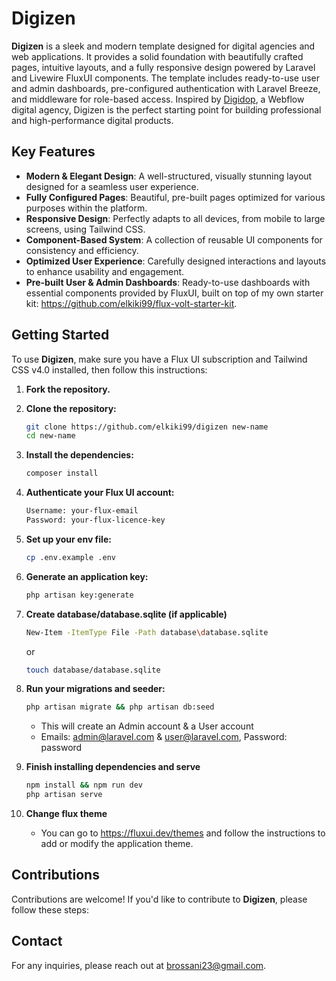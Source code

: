 # Digizen

**Digizen** is a sleek and modern template designed for digital agencies and web applications. It provides a solid foundation with beautifully crafted pages, intuitive layouts, and a fully responsive design powered by Laravel and Livewire FluxUI components. The template includes ready-to-use user and admin dashboards, pre-configured authentication with Laravel Breeze, and middleware for role-based access. Inspired by [Digidop](https://www.digidop.com/), a Webflow digital agency, Digizen is the perfect starting point for building professional and high-performance digital products.




## Key Features

- **Modern & Elegant Design**: A well-structured, visually stunning layout designed for a seamless user experience.
- **Fully Configured Pages**: Beautiful, pre-built pages optimized for various purposes within the platform.
- **Responsive Design**: Perfectly adapts to all devices, from mobile to large screens, using Tailwind CSS.
- **Component-Based System**: A collection of reusable UI components for consistency and efficiency.
- **Optimized User Experience**: Carefully designed interactions and layouts to enhance usability and engagement.
- **Pre-built User & Admin Dashboards**: Ready-to-use dashboards with essential components provided by FluxUI, built on top of my own starter kit: https://github.com/elkiki99/flux-volt-starter-kit.

## Getting Started

To use **Digizen**, make sure you have a Flux UI subscription and Tailwind CSS v4.0 installed, then follow this instructions:

1. **Fork the repository.**

2. **Clone the repository:**

    ```bash
    git clone https://github.com/elkiki99/digizen new-name
    cd new-name
    ```

3. **Install the dependencies:**

    ```bash
    composer install
    ```
        
4. **Authenticate your Flux UI account:**
      
    ```bash
    Username: your-flux-email
    Password: your-flux-licence-key
    ```
    
5. **Set up your env file:**
   
    ```bash
    cp .env.example .env
    ```

6. **Generate an application key:**

     ```bash
    php artisan key:generate
     ```

7. **Create database/database.sqlite (if applicable)**

     ```bash
    New-Item -ItemType File -Path database\database.sqlite
     ```
    or
     ```bash
    touch database/database.sqlite
     ```
    
8. **Run your migrations and seeder:**

    ```bash
    php artisan migrate && php artisan db:seed
    ```
    
    - This will create an Admin account & a User account
    - Emails: admin@laravel.com & user@laravel.com, Password: password

9. **Finish installing dependencies and serve**

    ```bash
    npm install && npm run dev
    php artisan serve
    ```
    
10. **Change flux theme**

    - You can go to https://fluxui.dev/themes and follow the instructions to add or modify the application theme.
      
## Contributions

Contributions are welcome! If you'd like to contribute to **Digizen**, please follow these steps:

## Contact

For any inquiries, please reach out at brossani23@gmail.com.
